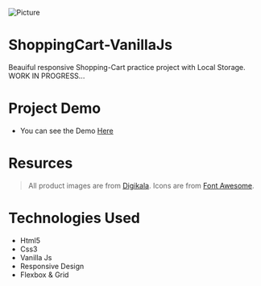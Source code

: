 
![Picture](https://i.ibb.co/nBmfMcD/shopping-cart.jpg)
# ShoppingCart-VanillaJs
Beauiful responsive Shopping-Cart practice project with Local Storage. WORK IN PROGRESS...

# Project Demo
* You can see the Demo <a href="https://sinasimpletodolist.netlify.app/">Here</a> 

# Resurces
> All product images are from <a href = "https://digikala.com">Digikala</a>.
> Icons are from <a href = "https://fontawesome.com">Font Awesome</a>.
# Technologies Used
* Html5
* Css3
* Vanilla Js
* Responsive Design
* Flexbox & Grid

